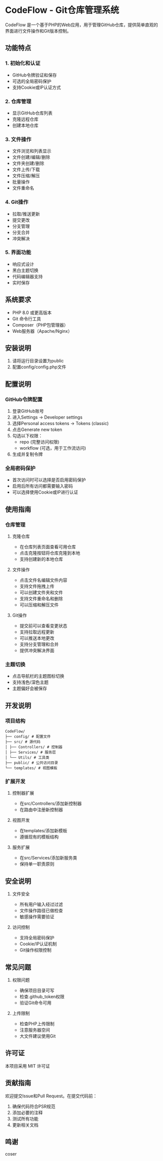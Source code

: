 # CodeFlow - Git仓库管理系统

CodeFlow 是一个基于PHP的Web应用，用于管理GitHub仓库，提供简单直观的界面进行文件操作和Git版本控制。

## 功能特点

### 1. 初始化和认证
- GitHub令牌验证和保存
- 可选的全局密码保护
- 支持Cookie或IP认证方式

### 2. 仓库管理
- 显示GitHub仓库列表
- 克隆远程仓库
- 创建本地仓库

### 3. 文件操作
- 文件浏览和列表显示
- 文件创建/编辑/删除
- 文件夹创建/删除
- 文件上传/下载
- 文件压缩/解压
- 批量操作
- 文件重命名

### 4. Git操作
- 拉取/推送更新
- 提交更改
- 分支管理
- 分支合并
- 冲突解决

### 5. 界面功能
- 响应式设计
- 黑白主题切换
- 代码编辑器支持
- 实时保存

## 系统要求

- PHP 8.0 或更高版本
- Git 命令行工具
- Composer（PHP包管理器）
- Web服务器（Apache/Nginx）

## 安装说明

1. 请将运行目录设置为public
2. 配置config/config.php文件

## 配置说明

### GitHub令牌配置
1. 登录GitHub账号
2. 进入Settings -> Developer settings
3. 选择Personal access tokens -> Tokens (classic)
4. 点击Generate new token
5. 勾选以下权限：
   - repo (完整访问权限)
   - workflow (可选，用于工作流访问)
6. 生成并复制令牌

### 全局密码保护
- 首次访问时可以选择是否启用密码保护
- 启用后所有访问都需要输入密码
- 可以选择使用Cookie或IP进行认证

## 使用指南

### 仓库管理
1. 克隆仓库
   - 在仓库列表页面查看可用仓库
   - 点击克隆按钮将仓库克隆到本地
   - 支持创建新的本地仓库

2. 文件操作
   - 点击文件名编辑文件内容
   - 支持文件拖拽上传
   - 可以创建文件夹和文件
   - 支持文件重命名和删除
   - 可以压缩和解压文件

3. Git操作
   - 提交前可以查看变更状态
   - 支持拉取远程更新
   - 可以推送本地更改
   - 支持分支管理和合并
   - 提供冲突解决界面

### 主题切换
- 点击导航栏的主题图标切换
- 支持浅色/深色主题
- 主题偏好会被保存

## 开发说明

### 项目结构

``` plaintext
CodeFlow/
├── config/ # 配置文件
├── src/ # 源代码
│ ├── Controllers/ # 控制器
│ ├── Services/ # 服务层
│ └── Utils/ # 工具类
├── public/ # 公共访问目录
└── templates/ # 视图模板
```

### 扩展开发
1. 控制器扩展
   - 在src/Controllers/添加新控制器
   - 在路由中注册新控制器

2. 视图开发
   - 在templates/添加新模板
   - 遵循现有的模板结构

3. 服务扩展
   - 在src/Services/添加新服务类
   - 保持单一职责原则

## 安全说明

1. 文件安全
   - 所有用户输入经过过滤
   - 文件操作路径已做检查
   - 敏感操作需要验证

2. 访问控制
   - 支持全局密码保护
   - Cookie/IP认证机制
   - Git操作权限控制

## 常见问题

1. 权限问题
   - 确保项目目录可写
   - 检查.github_token权限
   - 验证Git命令可用

2. 上传限制
   - 检查PHP上传限制
   - 注意服务器空间
   - 大文件建议使用Git

## 许可证

本项目采用 MIT 许可证

## 贡献指南

欢迎提交Issue和Pull Request。在提交代码前：
1. 确保代码符合PSR规范
2. 添加必要的注释
3. 测试所有功能
4. 更新相关文档

## 鸣谢

coser